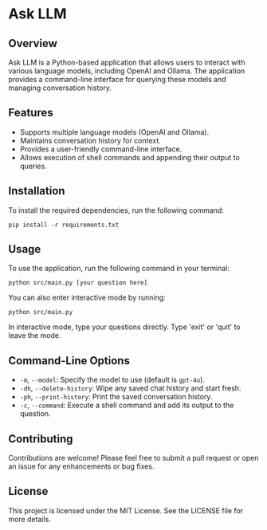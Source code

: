 # Ask LLM

## Overview
Ask LLM is a Python-based application that allows users to interact with various language models, including OpenAI and Ollama. The application provides a command-line interface for querying these models and managing conversation history.

## Features
- Supports multiple language models (OpenAI and Ollama).
- Maintains conversation history for context.
- Provides a user-friendly command-line interface.
- Allows execution of shell commands and appending their output to queries.

## Installation
To install the required dependencies, run the following command:

```
pip install -r requirements.txt
```

## Usage
To use the application, run the following command in your terminal:

```
python src/main.py [your question here]
```

You can also enter interactive mode by running:

```
python src/main.py
```

In interactive mode, type your questions directly. Type 'exit' or 'quit' to leave the mode.

## Command-Line Options
- `-m`, `--model`: Specify the model to use (default is `gpt-4o`).
- `-dh`, `--delete-history`: Wipe any saved chat history and start fresh.
- `-ph`, `--print-history`: Print the saved conversation history.
- `-c`, `--command`: Execute a shell command and add its output to the question.

## Contributing
Contributions are welcome! Please feel free to submit a pull request or open an issue for any enhancements or bug fixes.

## License
This project is licensed under the MIT License. See the LICENSE file for more details.
